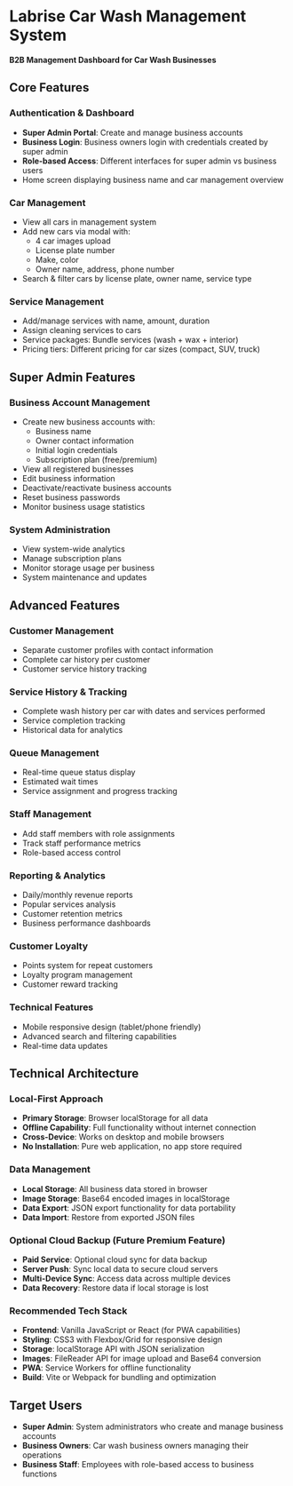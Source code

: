 # Labrise Car Wash Management System
**B2B Management Dashboard for Car Wash Businesses**

## Core Features

### Authentication & Dashboard
- **Super Admin Portal**: Create and manage business accounts
- **Business Login**: Business owners login with credentials created by super admin
- **Role-based Access**: Different interfaces for super admin vs business users
- Home screen displaying business name and car management overview

### Car Management
- View all cars in management system
- Add new cars via modal with:
  - 4 car images upload
  - License plate number
  - Make, color
  - Owner name, address, phone number
- Search & filter cars by license plate, owner name, service type

### Service Management
- Add/manage services with name, amount, duration
- Assign cleaning services to cars
- Service packages: Bundle services (wash + wax + interior)
- Pricing tiers: Different pricing for car sizes (compact, SUV, truck)

## Super Admin Features

### Business Account Management
- Create new business accounts with:
  - Business name
  - Owner contact information
  - Initial login credentials
  - Subscription plan (free/premium)
- View all registered businesses
- Edit business information
- Deactivate/reactivate business accounts
- Reset business passwords
- Monitor business usage statistics

### System Administration
- View system-wide analytics
- Manage subscription plans
- Monitor storage usage per business
- System maintenance and updates

## Advanced Features

### Customer Management
- Separate customer profiles with contact information
- Complete car history per customer
- Customer service history tracking

### Service History & Tracking
- Complete wash history per car with dates and services performed
- Service completion tracking
- Historical data for analytics

### Queue Management
- Real-time queue status display
- Estimated wait times
- Service assignment and progress tracking

### Staff Management
- Add staff members with role assignments
- Track staff performance metrics
- Role-based access control

### Reporting & Analytics
- Daily/monthly revenue reports
- Popular services analysis
- Customer retention metrics
- Business performance dashboards

### Customer Loyalty
- Points system for repeat customers
- Loyalty program management
- Customer reward tracking

### Technical Features
- Mobile responsive design (tablet/phone friendly)
- Advanced search and filtering capabilities
- Real-time data updates

## Technical Architecture

### Local-First Approach
- **Primary Storage**: Browser localStorage for all data
- **Offline Capability**: Full functionality without internet connection
- **Cross-Device**: Works on desktop and mobile browsers
- **No Installation**: Pure web application, no app store required

### Data Management
- **Local Storage**: All business data stored in browser
- **Image Storage**: Base64 encoded images in localStorage
- **Data Export**: JSON export functionality for data portability
- **Data Import**: Restore from exported JSON files

### Optional Cloud Backup (Future Premium Feature)
- **Paid Service**: Optional cloud sync for data backup
- **Server Push**: Sync local data to secure cloud servers
- **Multi-Device Sync**: Access data across multiple devices
- **Data Recovery**: Restore data if local storage is lost

### Recommended Tech Stack
- **Frontend**: Vanilla JavaScript or React (for PWA capabilities)
- **Styling**: CSS3 with Flexbox/Grid for responsive design
- **Storage**: localStorage API with JSON serialization
- **Images**: FileReader API for image upload and Base64 conversion
- **PWA**: Service Workers for offline functionality
- **Build**: Vite or Webpack for bundling and optimization

## Target Users
- **Super Admin**: System administrators who create and manage business accounts
- **Business Owners**: Car wash business owners managing their operations
- **Business Staff**: Employees with role-based access to business functions